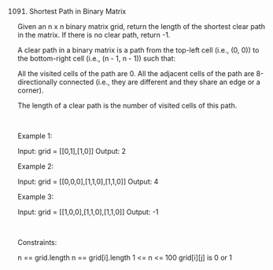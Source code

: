 1091. Shortest Path in Binary Matrix

Given an n x n binary matrix grid, return the length of the shortest clear path in the matrix. If there is no clear path, return -1.

A clear path in a binary matrix is a path from the top-left cell (i.e., (0, 0)) to the bottom-right cell (i.e., (n - 1, n - 1)) such that:

All the visited cells of the path are 0.
All the adjacent cells of the path are 8-directionally connected (i.e., they are different and they share an edge or a corner).

The length of a clear path is the number of visited cells of this path.

 

Example 1:

Input: grid = [[0,1],[1,0]]
Output: 2


Example 2:

Input: grid = [[0,0,0],[1,1,0],[1,1,0]]
Output: 4


Example 3:

Input: grid = [[1,0,0],[1,1,0],[1,1,0]]
Output: -1


 

Constraints:

n == grid.length
n == grid[i].length
1 <= n <= 100
grid[i][j] is 0 or 1